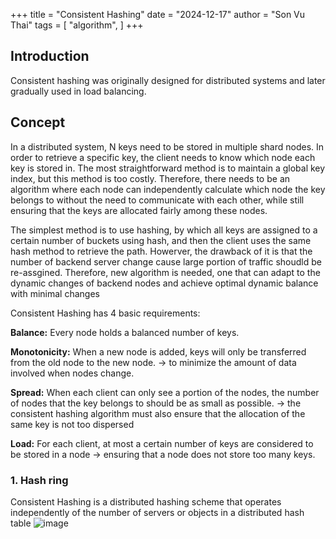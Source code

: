 +++
title = "Consistent Hashing"
date = "2024-12-17"
author = "Son Vu Thai"
tags = [
    "algorithm",
]
+++
## Introduction
Consistent hashing was originally designed for distributed systems and later gradually used in load balancing. 

## Concept 
In a distributed system, N keys need to be stored in multiple shard nodes. In order to retrieve a specific key, the client needs to know which node each key is stored in.
The most straightforward method is to maintain a global key index, but this method is too costly. Therefore, there needs to be an algorithm where each node can independently calculate which node the key belongs to without the need to communicate with each other, while still ensuring that the keys are allocated fairly among these nodes.

The simplest method is to use hashing, by which all keys are assigned to a certain number of buckets using hash, and then the client uses the same hash method to retrieve the path. Howerver, the drawback of it is that the number of backend server change cause large portion of traffic shoudld be re-assgined. Therefore, new algorithm is needed, one that can adapt to the dynamic changes of backend nodes and achieve optimal dynamic balance with minimal changes 

Consistent Hashing has 4 basic requirements:

**Balance:** Every node holds a balanced number of keys.

**Monotonicity:** When a new node is added, keys will only be transferred from the old node to the new node. -> to minimize the amount of data involved when nodes change.

**Spread:** When each client can only see a portion of the nodes, the number of nodes that the key belongs to should be as small as possible. -> the consistent hashing algorithm must also ensure that the allocation of the same key is not too dispersed

**Load:** For each client, at most a certain number of keys are considered to be stored in a node -> ensuring that a node does not store too many keys.

### 1. Hash ring
Consistent Hashing is a distributed hashing scheme that operates independently of the number of servers or objects in a distributed hash table
![image](https://github.com/user-attachments/assets/791c8506-93c5-4327-bfd6-c4eac672d4d6)

